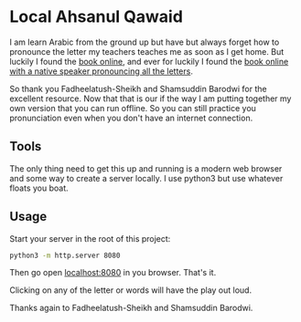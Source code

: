# Local Ahsanul Qawaid

I am learn Arabic from the ground up but have but always forget how to pronounce the letter my teachers teaches me as soon as I get home. But luckily I found the [book online](https://loveforquran.com/files/pdf/course-2/ahsanulqawaid.pdf), and ever for luckily I found the [book online with a native speaker pronouncing all the letters](https://myelm.co.uk/aq-new/index.php).

So thank you Fadheelatush-Sheikh and Shamsuddin Barodwi for the excellent resource. Now that that is our if the way I am putting together my own version that you can run offline. So you can still practice you pronunciation even when you don't have an internet connection.

## Tools

The only thing need to get this up and running is a modern web browser and some way to create a server locally. I use python3 but use whatever floats you boat.

## Usage

Start your server in the root of this project:

```bash
python3 -m http.server 8080
```

Then go open [localhost:8080](http://localhost:8080) in you browser. That's it.

Clicking on any of the letter or words will have the play out loud.

Thanks again to Fadheelatush-Sheikh and Shamsuddin Barodwi.
